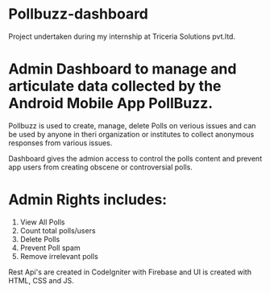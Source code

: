 # Pollbuzz-dashboard

Project undertaken during my internship at Triceria Solutions pvt.ltd.

# Admin Dashboard to manage and articulate data collected by the Android Mobile App PollBuzz.

Pollbuzz is used to create, manage, delete Polls on verious issues and can be used by anyone in theri organization or institutes to collect anonymous responses from various issues.

Dashboard gives the admion access to control the polls content and prevent app users from creating obscene or controversial polls.

# Admin Rights includes:
1. View All Polls
2. Count total polls/users
3. Delete Polls
4. Prevent Poll spam 
5. Remove irrelevant polls

Rest Api's are created in CodeIgniter with Firebase and UI is created with HTML, CSS and JS. 
